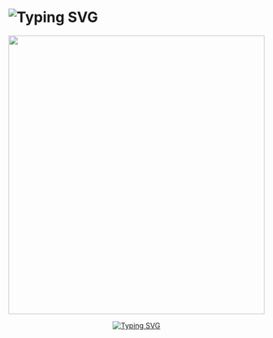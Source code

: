 <h1 align="left"><img src="https://readme-typing-svg.demolab.com?font=Fira+Code&weight=700&pause=1000&color=0697F7&background=FF1D5A00&random=true&width=435&lines=w00lfff+Playground+%F0%9F%91%8B" alt="Typing SVG" /></h1>

<p align="center"><img src="https://raw.githubusercontent.com/w00lfff/w00lfff/refs/heads/main/media/w00lfff_large.gif" width="100%" height="550"/></p>

<div align="center">
  <a href="https://git.io/typing-svg">
    <img src="https://readme-typing-svg.demolab.com?font=Fira+Code&pause=500&color=FF0000&width=480&lines=Not+there+yet,+but+closer+than+Yesterday." alt="Typing SVG" />
  </a>
</div>



